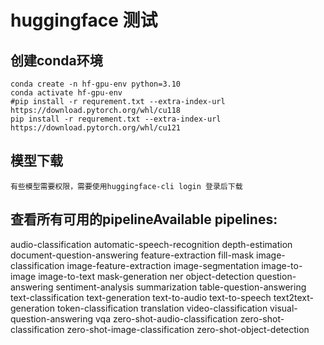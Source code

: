 # huggingface 测试

## 创建conda环境
```
conda create -n hf-gpu-env python=3.10
conda activate hf-gpu-env
#pip install -r requrement.txt --extra-index-url https://download.pytorch.org/whl/cu118
pip install -r requrement.txt --extra-index-url https://download.pytorch.org/whl/cu121
```

## 模型下载

```
有些模型需要权限，需要使用huggingface-cli login 登录后下载
```

## 查看所有可用的pipelineAvailable pipelines:
audio-classification
automatic-speech-recognition
depth-estimation
document-question-answering
feature-extraction
fill-mask
image-classification
image-feature-extraction
image-segmentation
image-to-image
image-to-text
mask-generation
ner
object-detection
question-answering
sentiment-analysis
summarization
table-question-answering
text-classification
text-generation
text-to-audio
text-to-speech
text2text-generation
token-classification
translation
video-classification
visual-question-answering
vqa
zero-shot-audio-classification
zero-shot-classification
zero-shot-image-classification
zero-shot-object-detection
